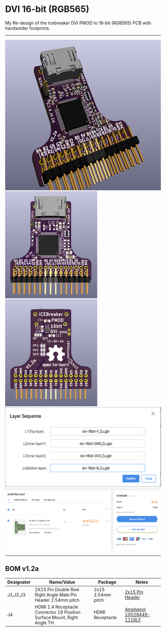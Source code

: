 # DVI 16-bit (RGB565)
My Re-design of the Icebreaker DVI PMOD to 16-bit (RGB565) PCB with handsolder footprints.

***

<a href="pics/dvi-16bit_v1.2a_pic1.png">
<img src="pics/dvi-16bit_v1.2a_pic1.png" width="600" height="485">
</a>
<br />
<a href="pics/dvi-16bit_v1.2a_pic2.png">
<img src="pics/dvi-16bit_v1.2a_pic2.png" width="298" height="345">
</a>
<a href="pics/dvi-16bit_v1.2a_pic3.png">
<img src="pics/dvi-16bit_v1.2a_pic3.png" width="298" height="345">
</a>
<br />
<a href="pics/dvi-16bit_v1.2a_pic4.png">
<img src="pics/dvi-16bit_v1.2a_pic4.png" width="600" height="256">
</a>
<br />
<a href="pics/dvi-16bit_v1.2a_pic5.png">
<img src="pics/dvi-16bit_v1.2a_pic5.png" width="600" height="202">
</a>

***

BOM v1.2a
---------
Designator  | Name/Value   | Package | Notes
-|-|-|-|
J1,J2,J3 | 2X15 Pin Double Row Right Angle Male Pin Header 2.54mm pitch | 2x15 2.54mm pitch | [2x15 Pin Header](https://www.aliexpress.com/item/4001257532427.html)
J4 | HDMI 1.4 Receptacle Connector 19 Position Surface Mount, Right Angle TH | HDMI Receptacle | [Amphenol 10029449-111RLF](https://www.digikey.com/en/products/detail/amphenol-icc-fci/10029449-111rlf/2785386)
